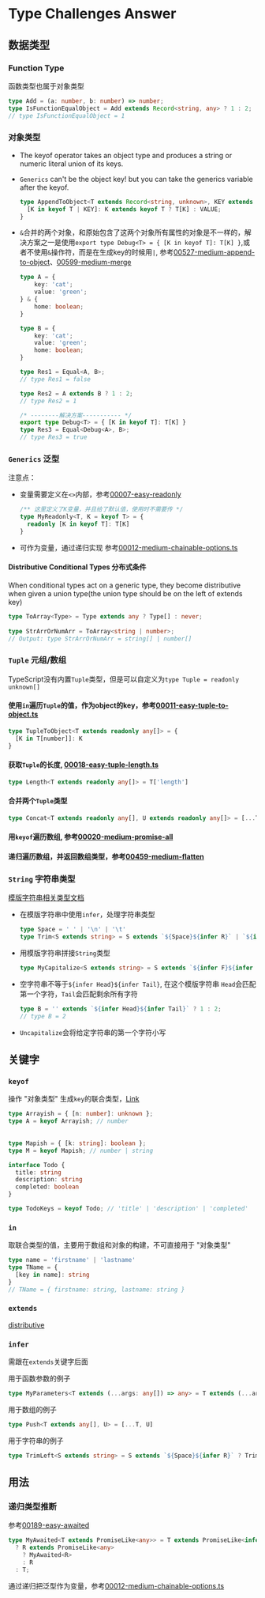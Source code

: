 # Type Challenges Answer

## 数据类型

### Function Type

函数类型也属于对象类型

```ts
type Add = (a: number, b: number) => number;
type IsFunctionEqualObject = Add extends Record<string, any> ? 1 : 2;
// type IsFunctionEqualObject = 1
```

### 对象类型

- The keyof operator takes an object type and produces a string or numeric literal union of its keys.

- `Generics` can't be the object key! but you can take the generics variable after the keyof.

  ```ts
  type AppendToObject<T extends Record<string, unknown>, KEY extends string, VALUE> = {
    [K in keyof T | KEY]: K extends keyof T ? T[K] : VALUE;
  }
  ```

- `&`合并的两个对象，和原始包含了这两个对象所有属性的对象是不一样的，解决方案之一是使用`export type Debug<T> = { [K in keyof T]: T[K] }`,或者不使用`&`操作符，而是在生成key的时候用`|`,
  参考[00527-medium-append-to-object](./src/00527-medium-append-to-object.ts)、[00599-medium-merge](./src/00599-medium-merge.ts)

  ```ts
  type A = {
      key: 'cat';
      value: 'green';
  } & {
      home: boolean;
  }

  type B = {
      key: 'cat';
      value: 'green';
      home: boolean;
  }

  type Res1 = Equal<A, B>;
  // type Res1 = false

  type Res2 = A extends B ? 1 : 2;
  // type Res2 = 1

  /* --------解决方案----------- */
  export type Debug<T> = { [K in keyof T]: T[K] }
  type Res3 = Equal<Debug<A>, B>;
  // type Res3 = true

  ```
  

### `Generics` 泛型

注意点：

- 变量需要定义在`<>`内部，参考[00007-easy-readonly](./src/00007-easy-readonly.ts)

  ```ts
  /** 这里定义了K变量，并且给了默认值，使用时不需要传 */
  type MyReadonly<T, K = keyof T> = {
    readonly [K in keyof T]: T[K]
  }
  ```

- 可作为变量，通过递归实现
参考[00012-medium-chainable-options.ts](./src/00012-medium-chainable-options.ts)

#### Distributive Conditional Types 分布式条件

When conditional types act on a generic type, they become distributive when given a union type(the union type should be on the left of extends key)

```ts
type ToArray<Type> = Type extends any ? Type[] : never;
 
type StrArrOrNumArr = ToArray<string | number>;
// Output: type StrArrOrNumArr = string[] | number[]
```

### `Tuple` 元组/数组

TypeScript没有内置`Tuple`类型，但是可以自定义为`type Tuple = readonly unknown[]`

#### 使用`in`遍历`Tuple`的值，作为object的key，参考[00011-easy-tuple-to-object.ts](./src/00011-easy-tuple-to-object.ts)

```ts
type TupleToObject<T extends readonly any[]> = {
  [K in T[number]]: K
}
```

#### 获取`Tuple`的长度, [00018-easy-tuple-length.ts](./src/00018-easy-tuple-length.ts)

```ts
type Length<T extends readonly any[]> = T['length']
```

#### 合并两个`Tuple`类型

```ts
type Concat<T extends readonly any[], U extends readonly any[]> = [...T, ...U]
```

#### 用`keyof`遍历数组, 参考[00020-medium-promise-all](./src/00020-medium-promise-all.ts)

#### 递归遍历数组，并返回数组类型，参考[00459-medium-flatten](./src/00459-medium-flatten.ts)

### `String` 字符串类型
[模版字符串相关类型文档](https://www.typescriptlang.org/docs/handbook/2/template-literal-types.html)

- 在模版字符串中使用`infer`，处理字符串类型

  ```ts
  type Space = ' ' | '\n' | '\t'
  type Trim<S extends string> = S extends `${Space}${infer R}` | `${infer R}${Space}` ? Trim<R> : S;
  ```

- 用模版字符串拼接`String`类型

  ```ts
  type MyCapitalize<S extends string> = S extends `${infer F}${infer R}` ? `${Uppercase<F>}${R}` : S;
  ```

- 空字符串不等于``${infer Head}${infer Tail}``, 在这个模版字符串 `Head`会匹配第一个字符，`Tail`会匹配剩余所有字符

  ```ts
  type B = '' extends `${infer Head}${infer Tail}` ? 1 : 2;
  // type B = 2
  ```

- `Uncapitalize`会将给定字符串的第一个字符小写

## 关键字

### `keyof`

操作 "对象类型" 生成`key`的联合类型，[Link](https://www.typescriptlang.org/docs/handbook/2/keyof-types.html)

```ts
type Arrayish = { [n: number]: unknown };
type A = keyof Arrayish; // number
    
 
type Mapish = { [k: string]: boolean };
type M = keyof Mapish; // number | string

interface Todo {
  title: string
  description: string
  completed: boolean
}

type TodoKeys = keyof Todo; // 'title' | 'description' | 'completed'
```

### `in`

取联合类型的值，主要用于数组和对象的构建，不可直接用于 "对象类型"

```ts
type name = 'firstname' | 'lastname'
type TName = {
  [key in name]: string
}
// TName = { firstname: string, lastname: string }
```

### `extends`

[distributive](https://www.typescriptlang.org/docs/handbook/2/conditional-types.html#distributive-conditional-types)

### `infer`

需跟在`extends`关键字后面

用于函数参数的例子

```ts
type MyParameters<T extends (...args: any[]) => any> = T extends (...args: infer R) => any ? R : []
```

用于数组的例子

```ts
type Push<T extends any[], U> = [...T, U]
```

用于字符串的例子

```ts
type TrimLeft<S extends string> = S extends `${Space}${infer R}` ? TrimLeft<R> : S
```

## 用法

### 递归类型推断

参考[00189-easy-awaited](./src/00189-easy-awaited.ts)

```ts
type MyAwaited<T extends PromiseLike<any>> = T extends PromiseLike<infer R>
  ? R extends PromiseLike<any>
    ? MyAwaited<R>
    : R
  : T;
```

通过递归把泛型作为变量，参考[00012-medium-chainable-options.ts](./src/00012-medium-chainable-options.ts)
